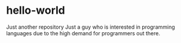 # hello-world
Just another repository
Just a guy who is interested in programming languages due to the high demand for programmers out there.
